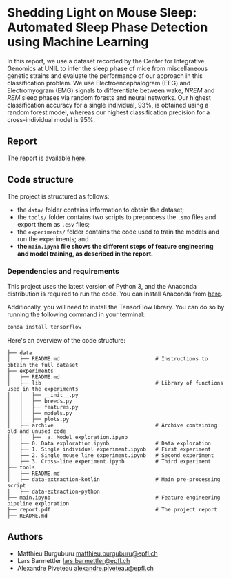 # Shedding Light on Mouse Sleep: Automated Sleep Phase Detection using Machine Learning

In this report, we use a dataset recorded by the Center for Integrative Genomics at UNIL to infer the sleep phase of
mice from miscellaneous genetic strains and evaluate the performance of our approach in this classification problem. We
use Electroencephalogram (EEG) and Electromyogram (EMG) signals to differentiate between wake, _NREM_ and _REM_ sleep
phases via random forests and neural networks. Our highest classification accuracy for a single individual, 93%, is
obtained using a random forest model, whereas our highest classification precision for a cross-individual model is 95%.

## Report

The report is available [here](report.pdf).

## Code structure

The project is structured as follows:

- the `data/` folder contains information to obtain the dataset;
- the `tools/` folder contains two scripts to preprocess the `.smo` files and export them as `.csv` files;
- the `experiments/` folder contains the code used to train the models and run the experiments; and
- **the `main.ipynb` file shows the different steps of feature engineering and model training, as described in
  the report.**

### Dependencies and requirements

This project uses the latest version of Python 3, and the Anaconda distribution is required to run the code. You
can install Anaconda from [here](https://www.anaconda.com/products/distribution).

Additionally, you will need to install the TensorFlow library. You can do so by running the following command in
your terminal:

```bash
conda install tensorflow
```

Here's an overview of the code structure:

```text
├── data
│   ├── README.md                               # Instructions to obtain the full dataset
├── experiments
│   ├── README.md
│   ├── lib                                     # Library of functions used in the experiments
│   │   ├── __init__.py 
│   │   ├── breeds.py
│   │   ├── features.py
│   │   ├── models.py
│   │   ├── plots.py
│   ├── archive                                 # Archive containing old and unused code
│   │   ├──  a. Model exploration.ipynb
│   ├── 0. Data exploration.ipynb               # Data exploration
│   ├── 1. Single individual experiment.ipynb   # First experiment
│   ├── 2. Single mouse line experiment.ipynb   # Second experiment
│   ├── 3. Cross-line experiment.ipynb          # Third experiment
├── tools
│   ├── README.md
│   ├── data-extraction-kotlin                  # Main pre-processing script
│   ├── data-extraction-python
├── main.ipynb                                  # Feature engineering pipeline exploration
├── report.pdf                                  # The project report
├── README.md
```

## Authors

+ Matthieu Burguburu matthieu.burguburu@epfl.ch
+ Lars Barmettler lars.barmettler@epfl.ch
+ Alexandre Piveteau alexandre.piveteau@epfl.ch
